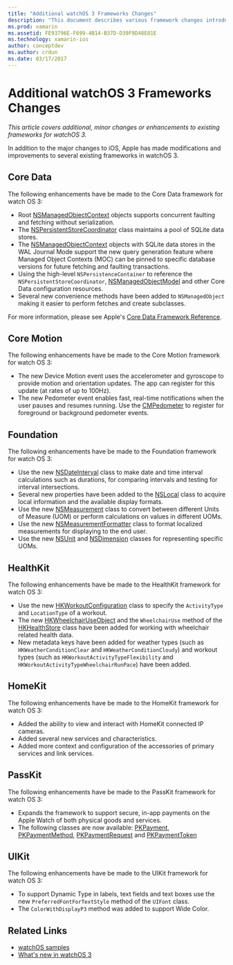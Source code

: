 ```yaml
---
title: "Additional watchOS 3 Frameworks Changes"
description: "This document describes various framework changes introduced with watchOS 3, and how to work with them in Xamarin. Core Data, Core Motion, Foundation, HealthKit, HomeKit, PassKit, and UIKit are discussed."
ms.prod: xamarin
ms.assetid: FE93796E-F699-4B14-B37D-D39F9D48E81E
ms.technology: xamarin-ios
author: conceptdev
ms.author: crdun
ms.date: 03/17/2017
---
```


# Additional watchOS 3 Frameworks Changes

_This article covers additional, minor changes or enhancements to existing frameworks for watchOS 3._

In addition to the major changes to iOS, Apple has made modifications and improvements to several existing frameworks in watchOS 3.


## Core Data

The following enhancements have be made to the Core Data framework for watch OS 3:

- Root [NSManagedObjectContext](https://developer.apple.com/reference/coredata/nsmanagedobjectcontext) objects supports concurrent faulting and fetching without serialization.
- The [NSPersistentStoreCoordinator](https://developer.apple.com/reference/coredata/nspersistentstorecoordinator) class maintains a pool of SQLite data stores.
- The [NSManagedObjectContext](https://developer.apple.com/reference/coredata/nsmanagedobjectcontext) objects with SQLite data stores in the WAL Journal Mode support the new query generation feature where Managed Object Contexts (MOC) can be pinned to specific database versions for future fetching and faulting transactions.
- Using the high-level `NSPersistenceContainer` to reference the `NSPersistentStoreCoordinator`, [NSManagedObjectModel](https://developer.apple.com/reference/coredata/nsmanagedobjectmodel) and other Core Data configuration resources.
- Several new convenience methods have been added to `NSManagedObject` making it easier to perform fetches and create subclasses.

For more information, please see Apple's [Core Data Framework Reference](https://developer.apple.com/reference/coredata).


## Core Motion

The following enhancements have be made to the Core Motion framework for watch OS 3:

- The new Device Motion event uses the accelerometer and gyroscope to provide motion and orientation updates. The app can register for this update (at rates of up to 100Hz).
- The new Pedometer event enables fast, real-time notifications when the user pauses and resumes running. Use the [CMPedometer](https://developer.apple.com/reference/coremotion/cmpedometer) to register for foreground or background pedometer events.


## Foundation

The following enhancements have be made to the Foundation framework for watch OS 3:

- Use the new [NSDateInterval](https://developer.apple.com/reference/foundation/nsdateinterval) class to make date and time interval calculations such as durations, for comparing intervals and testing for interval intersections.
- Several new properties have been added to the [NSLocal](https://developer.apple.com/reference/foundation/nslocale) class to acquire local information and the available display formats.
- Use the new [NSMeasurement](https://developer.apple.com/reference/foundation/nsmeasurement) class to convert between different Units of Measure (UOM) or perform calculations on values in different UOMs.
- Use the new [NSMeasurementFormatter](https://developer.apple.com/reference/foundation/nsmeasurementformatter) class to format localized measurements for displaying to the end user.
- Use the new [NSUnit](https://developer.apple.com/reference/foundation/nsunit) and [NSDimension](https://developer.apple.com/reference/foundation/nsdimension) classes for representing specific UOMs.


## HealthKit

The following enhancements have be made to the HealthKit framework for watch OS 3:

- Use the new [HKWorkoutConfiguration](https://developer.apple.com/reference/healthkit/hkworkoutconfiguration) class to specify the `ActivityType` and `LocationType` of a workout.
- The new [HKWheelchairUseObject](https://developer.apple.com/reference/healthkit/hkwheelchairuseobject) and the `WheelchairUse` method of the [HKHealthStore](https://developer.apple.com/reference/healthkit/hkhealthstore) class have been added for working with wheelchair related health data.
- New metadata keys have been added for weather types (such as `HKWeatherConditionClear` and `HKWeatherConditionCloudy`) and workout types (such as `HKWorkoutActivityTypeFlexibility` and `HKWorkoutActivityTypeWheelchairRunPace`) have been added.


## HomeKit

The following enhancements have be made to the HomeKit framework for watch OS 3:

- Added the ability to view and interact with HomeKit connected IP cameras.
- Added several new services and characteristics.
- Added more context and configuration of the accessories of primary services and link services.


## PassKit

The following enhancements have be made to the PassKit framework for watch OS 3:

- Expands the framework to support secure, in-app payments on the Apple Watch of both physical goods and services.
- The following classes are now available: [PKPayment](https://developer.apple.com/reference/passkit/pkpayment), [PKPaymentMethod](https://developer.apple.com/reference/passkit/pkpaymentmethod), [PKPaymentRequest](https://developer.apple.com/reference/passkit/pkpaymentrequest) and [PKPaymentToken](https://developer.apple.com/reference/passkit/pkpaymenttoken)


## UIKit

The following enhancements have be made to the UIKit framework for watch OS 3:

- To support Dynamic Type in labels, text fields and text boxes use the new `PreferredFontForTextStyle` method of the `UIFont` class.
- The `ColorWithDisplayP3` method was added to support Wide Color.


## Related Links

- [watchOS samples](https://docs.microsoft.com/samples/browse/?products=xamarin&term=Xamarin.iOS%20watchos)
- [What's new in watchOS 3](https://developer.apple.com/library/prerelease/content/releasenotes/General/WhatsNewInwatchOS/Articles/watchOS3.html#//apple_ref/doc/uid/TP40017085-SW1)
